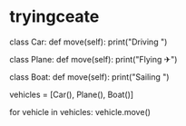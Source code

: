 # tryingceate


class Car:
    def move(self):
        print("Driving ")

class Plane:
    def move(self):
        print("Flying ✈")

class Boat:
    def move(self):
        print("Sailing ")


vehicles = [Car(), Plane(), Boat()]


for vehicle in vehicles:
    vehicle.move()
